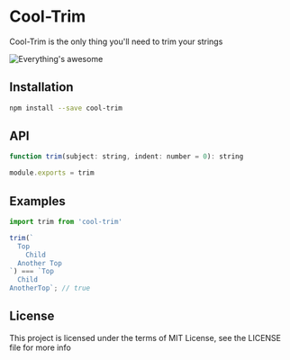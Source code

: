 Cool-Trim
========

Cool-Trim is the only thing you'll need to trim your strings

![Everything's awesome](https://cloud.githubusercontent.com/assets/4278113/13688141/fec70458-e6dc-11e5-8e9b-fc39e9961cb5.gif)


## Installation

```sh
npm install --save cool-trim
```

## API

```js
function trim(subject: string, indent: number = 0): string

module.exports = trim
```

## Examples
```js
import trim from 'cool-trim'

trim(`
  Top
    Child
  Another Top
`) === `Top
  Child
AnotherTop`; // true
```

## License

This project is licensed under the terms of MIT License, see the LICENSE file for more info
